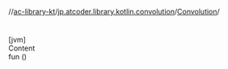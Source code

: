 //[ac-library-kt](../../index.md)/[jp.atcoder.library.kotlin.convolution](../index.md)/[Convolution](index.md)/[<init>](-init-.md)



# <init>  
[jvm]  
Content  
fun [<init>](-init-.md)()  



